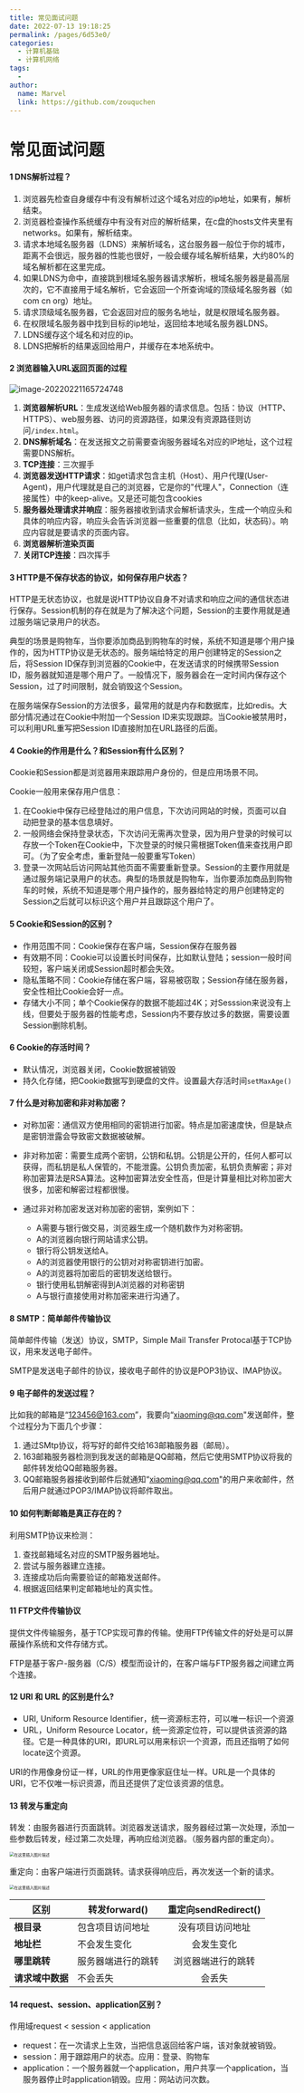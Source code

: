 ```yaml
---
title: 常见面试问题
date: 2022-07-13 19:18:25
permalink: /pages/6d53e0/
categories:
  - 计算机基础
  - 计算机网络
tags:
  - 
author: 
  name: Marvel
  link: https://github.com/zouquchen
---
```

# 常见面试问题

#### 1 DNS解析过程？

1. 浏览器先检查自身缓存中有没有解析过这个域名对应的ip地址，如果有，解析结束。
2. 浏览器检查操作系统缓存中有没有对应的解析结果，在c盘的hosts文件夹里有networks。如果有，解析结束。
3. 请求本地域名服务器（LDNS）来解析域名，这台服务器一般位于你的城市，距离不会很远，服务器的性能也很好，一般会缓存域名解析结果，大约80%的域名解析都在这里完成。
4. 如果LDNS为命中，直接跳到根域名服务器请求解析，根域名服务器是最高层次的，它不直接用于域名解析，它会返回一个所查询域的顶级域名服务器（如 com cn org）地址。
5. 请求顶级域名服务器，它会返回对应的服务名地址，就是权限域名服务器。
6. 在权限域名服务器中找到目标的ip地址，返回给本地域名服务器LDNS。
7. LDNS缓存这个域名和对应的ip。
8. LDNS把解析的结果返回给用户，并缓存在本地系统中。

#### 2 浏览器输入URL返回页面的过程

![image-20220221165724748](https://raw.githubusercontent.com/zouquchen/Images/main/imgs/image-20220221165724748-16516500649041.png)

1.  **浏览器解析URL**：生成发送给Web服务器的请求信息。包括：协议（HTTP、HTTPS）、web服务器、访问的资源路径，如果没有资源路径则访问`/index.html`。
2.  **DNS解析域名**：在发送报文之前需要查询服务器域名对应的IP地址，这个过程需要DNS解析。
3.  **TCP连接**：三次握手
4.  **浏览器发送HTTP请求**：如get请求包含主机（Host）、用户代理(User-Agent)，用户代理就是自己的浏览器，它是你的"代理人"，Connection（连接属性）中的keep-alive。又是还可能包含cookies
5.  **服务器处理请求并响应**：服务器接收到请求会解析请求头，生成一个响应头和具体的响应内容，响应头会告诉浏览器一些重要的信息（比如，状态码）。响应内容就是要请求的页面内容。
6.  **浏览器解析渲染页面**
7.  **关闭TCP连接**：四次挥手



#### 3 HTTP是不保存状态的协议，如何保存用户状态？

HTTP是无状态协议，也就是说HTTP协议自身不对请求和响应之间的通信状态进行保存。Session机制的存在就是为了解决这个问题，Session的主要作用就是通过服务端记录用户的状态。

典型的场景是购物车，当你要添加商品到购物车的时候，系统不知道是哪个用户操作的，因为HTTP协议是无状态的。服务端给特定的用户创建特定的Session之后，将Session ID保存到浏览器的Cookie中，在发送请求的时候携带Session ID，服务器就知道是哪个用户了。一般情况下，服务器会在一定时间内保存这个Session，过了时间限制，就会销毁这个Session。

在服务端保存Session的方法很多，最常用的就是内存和数据库，比如redis。大部分情况通过在Cookie中附加一个Session ID来实现跟踪。当Cookie被禁用时，可以利用URL重写把Session ID直接附加在URL路径的后面。

#### 4 Cookie的作用是什么？和Session有什么区别？

Cookie和Session都是浏览器用来跟踪用户身份的，但是应用场景不同。

Cookie一般用来保存用户信息：

1.  在Cookie中保存已经登陆过的用户信息，下次访问网站的时候，页面可以自动把登录的基本信息填好。
2.  一般网络会保持登录状态，下次访问无需再次登录，因为用户登录的时候可以存放一个Token在Cookie中，下次登录的时候只需根据Token值来查找用户即可。（为了安全考虑，重新登陆一般要重写Token）
3.  登录一次网站后访问网站其他页面不需要重新登录。Session的主要作用就是通过服务端记录用户的状态。典型的场景就是购物车，当你要添加商品到购物车的时候，系统不知道是哪个用户操作的，服务器给特定的用户创建特定的Session之后就可以标识这个用户并且跟踪这个用户了。

#### 5 Cookie和Session的区别？

- 作用范围不同：Cookie保存在客户端，Session保存在服务器
- 有效期不同：Cookie可以设置长时间保存，比如默认登陆；session一般时间较短，客户端关闭或Session超时都会失效。
- 隐私策略不同：Cookie存储在客户端，容易被窃取；Session存储在服务器，安全性相比Cookie会好一点。
- 存储大小不同；单个Cookie保存的数据不能超过4K；对Sesssion来说没有上线，但要处于服务器的性能考虑，Session内不要存放过多的数据，需要设置Session删除机制。

#### 6 Cookie的存活时间？

- 默认情况，浏览器关闭，Cookie数据被销毁
- 持久化存储，把Cookie数据写到硬盘的文件。设置最大存活时间`setMaxAge()`

#### 7 什么是对称加密和非对称加密？

- 对称加密：通信双方使用相同的密钥进行加密。特点是加密速度快，但是缺点是密钥泄露会导致密文数据被破解。

- 非对称加密：需要生成两个密钥，公钥和私钥。公钥是公开的，任何人都可以获得，而私钥是私人保管的，不能泄露。公钥负责加密，私钥负责解密；非对称加密算法是RSA算法。这种加密算法安全性高，但是计算量相比对称加密大很多，加密和解密过程都很慢。
- 通过非对称加密发送对称加密的密钥，案例如下：
  - A需要与银行做交易，浏览器生成一个随机数作为对称密钥。
  - A的浏览器向银行网站请求公钥。
  - 银行将公钥发送给A。
  - A的浏览器使用银行的公钥对对称密钥进行加密。
  - A的浏览器将加密后的密钥发送给银行。
  - 银行使用私钥解密得到A浏览器的对称密钥
  - A与银行直接使用对称加密来进行沟通了。

#### 8 SMTP：简单邮件传输协议

简单邮件传输（发送）协议，SMTP，Simple Mail Transfer Protocal基于TCP协议，用来发送电子邮件。

SMTP是发送电子邮件的协议，接收电子邮件的协议是POP3协议、IMAP协议。

#### 9 电子邮件的发送过程？

比如我的邮箱是“123456@163.com”，我要向“xiaoming@qq.com"发送邮件，整个过程分为下面几个步骤：

1. 通过SMtp协议，将写好的邮件交给163邮箱服务器（邮局）。
2. 163邮箱服务器检测到我发送的邮箱是QQ邮箱，然后它使用SMTP协议将我的邮件转发给QQ邮箱服务器。
3. QQ邮箱服务器接收到邮件后就通知“xiaoming@qq.com"的用户来收邮件，然后用户就通过POP3/IMAP协议将邮件取出。

#### 10 如何判断邮箱是真正存在的？

利用SMTP协议来检测：

1. 查找邮箱域名对应的SMTP服务器地址。
2. 尝试与服务器建立连接。
3. 连接成功后向需要验证的邮箱发送邮件。
4. 根据返回结果判定邮箱地址的真实性。

#### 11 FTP文件传输协议

提供文件传输服务，基于TCP实现可靠的传输。使用FTP传输文件的好处是可以屏蔽操作系统和文件存储方式。

FTP是基于客户-服务器（C/S）模型而设计的，在客户端与FTP服务器之间建立两个连接。

#### 12 URI 和 URL 的区别是什么?

- URI, Uniform Resource Identifier，统一资源标志符，可以唯一标识一个资源
- URL，Uniform Resource Locator，统一资源定位符，可以提供该资源的路径。它是一种具体的URI，即URL可以用来标识一个资源，而且还指明了如何locate这个资源。

URI的作用像身份证一样，URL的作用更像家庭住址一样。URL是一个具体的URI，它不仅唯一标识资源，而且还提供了定位该资源的信息。

#### 13 转发与重定向

转发：由服务器进行页面跳转。浏览器发送请求，服务器经过第一次处理，添加一些参数后转发，经过第二次处理，再响应给浏览器。（服务器内部的重定向）。

<img src="https://raw.githubusercontent.com/zouquchen/Images/main/imgs/watermark%252Ctype_ZmFuZ3poZW5naGVpdGk%252Cshadow_10%252Ctext_aHR0cHM6Ly9ibG9nLmNzZG4ubmV0L3dlaXhpbl80MDAwMTEyNQ%253D%253D%252Csize_16%252Ccolor_FFFFFF%252Ct_70.png" alt="在这里插入图片描述" style="zoom:50%;" />

重定向：由客户端进行页面跳转。请求获得响应后，再次发送一个新的请求。

<img src="https://raw.githubusercontent.com/zouquchen/Images/main/imgs/watermark%252Ctype_ZmFuZ3poZW5naGVpdGk%252Cshadow_10%252Ctext_aHR0cHM6Ly9ibG9nLmNzZG4ubmV0L3dlaXhpbl80MDAwMTEyNQ%253D%253D%252Csize_16%252Ccolor_FFFFFF%252Ct_70-16516493307086.png" alt="在这里插入图片描述" style="zoom:50%;" />

| **区别**         | **转发forward()**  | **重定向sendRedirect()** |
| ---------------- | ------------------ | :----------------------: |
| **根目录**       | 包含项目访问地址   |     没有项目访问地址     |
| **地址栏**       | 不会发生变化       |        会发生变化        |
| **哪里跳转**     | 服务器端进行的跳转 |    浏览器端进行的跳转    |
| **请求域中数据** | 不会丢失           |          会丢失          |

#### 14 request、session、application区别？

作用域request < session < application

- request：在一次请求上生效，当把信息返回给客户端，该对象就被销毁。
- session：用于跟踪用户的状态。应用：登录、购物车
- application：一个服务器就一个application，用户共享一个application，当服务器停止时application销毁。应用：网站访问次数。